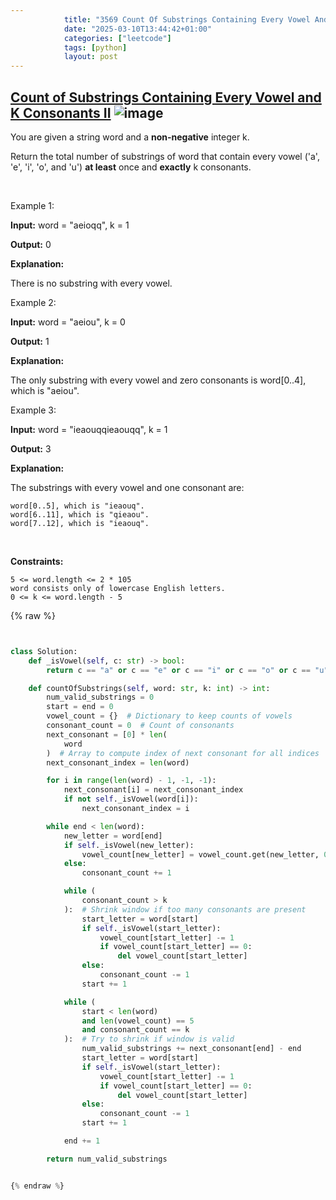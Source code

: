 ```yaml
---
            title: "3569 Count Of Substrings Containing Every Vowel And K Consonants Ii"
            date: "2025-03-10T13:44:42+01:00"
            categories: ["leetcode"]
            tags: [python]
            layout: post
---
```

            
## [Count of Substrings Containing Every Vowel and K Consonants II](https://leetcode.com/problems/count-of-substrings-containing-every-vowel-and-k-consonants-ii) ![image](https://img.shields.io/badge/Difficulty-Medium-orange)

You are given a string word and a **non-negative** integer k.

Return the total number of substrings of word that contain every vowel ('a', 'e', 'i', 'o', and 'u') **at least** once and **exactly** k consonants.

 

Example 1:

**Input:** word = "aeioqq", k = 1

**Output:** 0

**Explanation:**

There is no substring with every vowel.

Example 2:

**Input:** word = "aeiou", k = 0

**Output:** 1

**Explanation:**

The only substring with every vowel and zero consonants is word[0..4], which is "aeiou".

Example 3:

**Input:** word = "ieaouqqieaouqq", k = 1

**Output:** 3

**Explanation:**

The substrings with every vowel and one consonant are:

	word[0..5], which is "ieaouq".
	word[6..11], which is "qieaou".
	word[7..12], which is "ieaouq".

 

**Constraints:**

	5 <= word.length <= 2 * 105
	word consists only of lowercase English letters.
	0 <= k <= word.length - 5

{% raw %}


```python


class Solution:
    def _isVowel(self, c: str) -> bool:
        return c == "a" or c == "e" or c == "i" or c == "o" or c == "u"

    def countOfSubstrings(self, word: str, k: int) -> int:
        num_valid_substrings = 0
        start = end = 0
        vowel_count = {}  # Dictionary to keep counts of vowels
        consonant_count = 0  # Count of consonants
        next_consonant = [0] * len(
            word
        )  # Array to compute index of next consonant for all indices
        next_consonant_index = len(word)

        for i in range(len(word) - 1, -1, -1):
            next_consonant[i] = next_consonant_index
            if not self._isVowel(word[i]):
                next_consonant_index = i

        while end < len(word):
            new_letter = word[end]
            if self._isVowel(new_letter):
                vowel_count[new_letter] = vowel_count.get(new_letter, 0) + 1
            else:
                consonant_count += 1

            while (
                consonant_count > k
            ):  # Shrink window if too many consonants are present
                start_letter = word[start]
                if self._isVowel(start_letter):
                    vowel_count[start_letter] -= 1
                    if vowel_count[start_letter] == 0:
                        del vowel_count[start_letter]
                else:
                    consonant_count -= 1
                start += 1

            while (
                start < len(word)
                and len(vowel_count) == 5
                and consonant_count == k
            ):  # Try to shrink if window is valid
                num_valid_substrings += next_consonant[end] - end
                start_letter = word[start]
                if self._isVowel(start_letter):
                    vowel_count[start_letter] -= 1
                    if vowel_count[start_letter] == 0:
                        del vowel_count[start_letter]
                else:
                    consonant_count -= 1
                start += 1

            end += 1

        return num_valid_substrings


{% endraw %}
